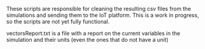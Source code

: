 These scripts are responsible for cleaning the resulting csv files from the simulations and sending them to the IoT platform.
This is a work in progress, so the scripts are not yet fully functional.

vectorsReport.txt is a file with a report on the current variables in the simulation and their units (even the ones that do not have a unit)